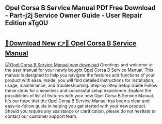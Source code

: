 ## Opel Corsa B Service Manual PDf Free Download - Part-j2j Service Owner Guide - User Repair Edition sTg0U

# <h2><a href="http://bc62342.oget.top/?id=Opel+Corsa+B+Service+Manual">🔗Download New 👉🔴 Opel Corsa B Service Manual</a></h2>

[![Opel Corsa B Service Manual new download](https://i.imgur.com/5g1atiW.png)](http://bc62342.oget.top/?id=Opel+Corsa+B+Service+Manual)
Greetings and welcome to the user manual for your newly bought Opel Corsa B Service Manual. This manual is designed to help you navigate the features and functions of your product with ease. Inside, you will find detailed instructions for installation, usage, maintenance, and troubleshooting. Step-by-Step Setup Guide Follow these steps for a seamless and successful setup experience. Explore the possibilities of list of features with your new Opel Corsa B Service Manual. It's our hope that the Opel Corsa B Service Manual has been a clear and easy-to-follow guide in helping you get started with your new product. Should you require any assistance or clarification, please do not hesitate to contact our customer support team.
